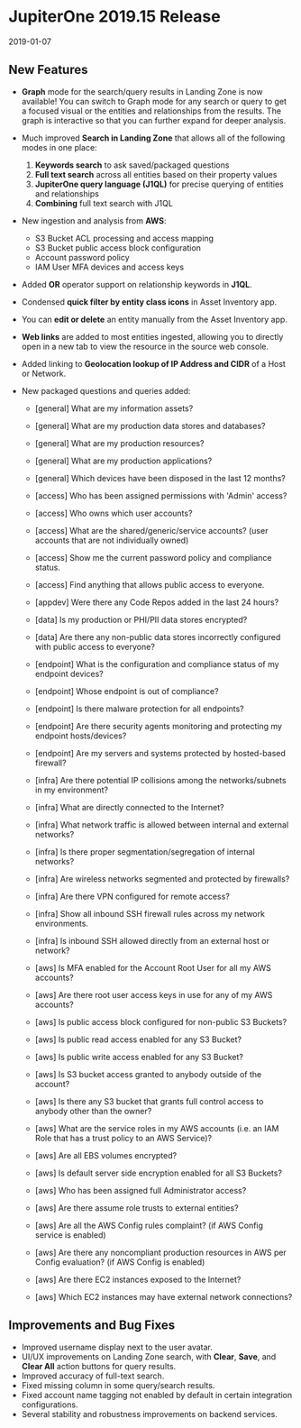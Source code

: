 # JupiterOne 2019.15 Release

2019-01-07

## New Features

- **Graph** mode for the search/query results in Landing Zone is now available!
  You can switch to Graph mode for any search or query to get a focused visual
  or the entities and relationships from the results. The graph is interactive
  so that you can further expand for deeper analysis.

- Much improved **Search in Landing Zone** that allows all of the following
  modes in one place:

  1. **Keywords search** to ask saved/packaged questions
  2. **Full text search** across all entities based on their property values
  3. **JupiterOne query language (J1QL)** for precise querying of entities and relationships
  4. **Combining** full text search with J1QL

- New ingestion and analysis from **AWS**:

  - S3 Bucket ACL processing and access mapping
  - S3 Bucket public access block configuration
  - Account password policy
  - IAM User MFA devices and access keys

- Added **OR** operator support on relationship keywords in **J1QL**.

- Condensed **quick filter by entity class icons** in Asset Inventory app.

- You can **edit or delete** an entity manually from the Asset Inventory app.

- **Web links** are added to most entities ingested, allowing you to directly
  open in a new tab to view the resource in the source web console.

- Added linking to **Geolocation lookup of IP Address and CIDR** of a Host or
  Network.

- New packaged questions and queries added:

  - [general] What are my information assets?
  - [general] What are my production data stores and databases?
  - [general] What are my production resources?
  - [general] What are my production applications?
  - [general] Which devices have been disposed in the last 12 months?

  - [access] Who has been assigned permissions with 'Admin' access?
  - [access] Who owns which user accounts?
  - [access] What are the shared/generic/service accounts? (user accounts that are not individually owned)
  - [access] Show me the current password policy and compliance status.
  - [access] Find anything that allows public access to everyone.

  - [appdev] Were there any Code Repos added in the last 24 hours?

  - [data] Is my production or PHI/PII data stores encrypted?
  - [data] Are there any non-public data stores incorrectly configured with public access to everyone?

  - [endpoint] What is the configuration and compliance status of my endpoint devices?
  - [endpoint] Whose endpoint is out of compliance?
  - [endpoint] Is there malware protection for all endpoints?
  - [endpoint] Are there security agents monitoring and protecting my endpoint hosts/devices?
  - [endpoint] Are my servers and systems protected by hosted-based firewall?

  - [infra] Are there potential IP collisions among the networks/subnets in my environment?
  - [infra] What are directly connected to the Internet?
  - [infra] What network traffic is allowed between internal and external networks?
  - [infra] Is there proper segmentation/segregation of internal networks?
  - [infra] Are wireless networks segmented and protected by firewalls?
  - [infra] Are there VPN configured for remote access?
  - [infra] Show all inbound SSH firewall rules across my network environments.
  - [infra] Is inbound SSH allowed directly from an external host or network?

  - [aws] Is MFA enabled for the Account Root User for all my AWS accounts?
  - [aws] Are there root user access keys in use for any of my AWS accounts?
  - [aws] Is public access block configured for non-public S3 Buckets?
  - [aws] Is public read access enabled for any S3 Bucket?
  - [aws] Is public write access enabled for any S3 Bucket?
  - [aws] Is S3 bucket access granted to anybody outside of the account?
  - [aws] Is there any S3 bucket that grants full control access to anybody other than the owner?
  - [aws] What are the service roles in my AWS accounts (i.e. an IAM Role that has a trust policy to an AWS Service)?
  - [aws] Are all EBS volumes encrypted?
  - [aws] Is default server side encryption enabled for all S3 Buckets?
  - [aws] Who has been assigned full Administrator access?
  - [aws] Are there assume role trusts to external entities?
  - [aws] Are all the AWS Config rules complaint? (if AWS Config service is enabled)
  - [aws] Are there any noncompliant production resources in AWS per Config evaluation? (if AWS Config is enabled)
  - [aws] Are there EC2 instances exposed to the Internet?
  - [aws] Which EC2 instances may have external network connections?

## Improvements and Bug Fixes

- Improved username display next to the user avatar.
- UI/UX improvements on Landing Zone search, with **Clear**, **Save**, and
  **Clear All** action buttons for query results.
- Improved accuracy of full-text search.
- Fixed missing column in some query/search results.
- Fixed account name tagging not enabled by default in certain integration
  configurations.
- Several stability and robustness improvements on backend services.
